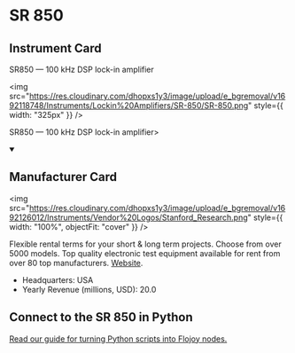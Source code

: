 
# SR 850

## Instrument Card

<div className="flex">

<div>

SR850 — 100 kHz DSP lock-in amplifier

</div>

<img src="https://res.cloudinary.com/dhopxs1y3/image/upload/e_bgremoval/v1692118748/Instruments/Lockin%20Amplifiers/SR-850/SR-850.png" style={{ width: "325px" }} />

</div>

SR850 — 100 kHz DSP lock-in amplifier>

<details open>
<summary><h2>Manufacturer Card</h2></summary>

<img src="https://res.cloudinary.com/dhopxs1y3/image/upload/e_bgremoval/v1692126012/Instruments/Vendor%20Logos/Stanford_Research.png" style={{ width: "100%", objectFit: "cover" }} />

Flexible rental terms for your short & long term projects. Choose from over 5000 models. Top quality electronic test equipment available for rent from over 80 top manufacturers. <a href="https://www.thinksrs.com">Website</a>.

<ul>
  <li>Headquarters: USA</li>
  <li>Yearly Revenue (millions, USD): 20.0</li>
</ul>
</details>

## Connect to the SR 850 in Python

[Read our guide for turning Python scripts into Flojoy nodes.](https://docs.flojoy.ai/custom-nodes/creating-custom-node/)


